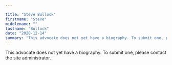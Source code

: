 ```yaml
---

title: "Steve Bullock"
firstname: "Steve"
middlename: ""
lastname: "Bullock"
date: "2020-12-14"
summary: "This advocate does not yet have a biography. To submit one, please contact the site administrator."
---
```

This advocate does not yet have a biography. To submit one, please contact the site administrator.

